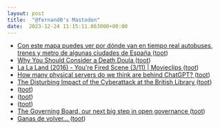 ```yaml
---
layout: post
title:  "@fernand0's Mastodon"
date:  2023-12-24 11:15:11.863000+00:00
---
```

*  [Con este mapa puedes ver por dónde van en tiempo real autobuses, trenes y metro de algunas ciudades de España ](https://www.genbeta.com/a-fondo/este-mapa-puedes-ver-donde-van-tiempo-real-autobuses-trenes-metro-algunas-ciudades-espana-) ([toot](https://mastodon.social/@fernand0/111635104514448552))
*  [Why You Should Consider a Death Doula ](https://lifehacker.com/what-does-a-death-doula-d) ([toot](https://mastodon.social/@fernand0/111634931087434456))
*  [La La Land (2016) - You're Fired Scene (3/11) \| Movieclips ](https://www.youtube.com/watch?v=vVqCU0iWlFM&feature=youtu.b) ([toot](https://mastodon.social/@fernand0/111634709253610248))
*  [How many physical servers do we think are behind ChatGPT? ](https://philip.greenspun.com/blog/2023/12/21/how-many-physical-servers-do-we-think-are-behind-chatgpt) ([toot](https://mastodon.social/@fernand0/111634588752232702))
*  [The Disturbing Impact of the Cyberattack at the British Library  ](https://www.newyorker.com/news/letter-from-the-uk/the-disturbing-impact-of-the-cyberattack-at-the-british-library) ([toot](https://mastodon.social/@fernand0/111633107667050633))
*  [ ](https://social.hispabot.freemyip.com/@hispa) ([toot](https://mastodon.social/@fernand0/111631386671241747))
*  [ ](https://social.hispabot.freemyip.com/@hispa) ([toot](https://mastodon.social/@fernand0/111631213804484188))
*  [ ](https://mastodon.social/@vrruiz) ([toot](https://mastodon.social/@fernand0/111631211489899565))
*  [The Governing Board, our next big step in open governance ](https://matrix.org/blog/2023/12/electing-our-first-governing-board) ([toot](https://mastodon.social/@fernand0/111631175409091701))
*  [Ganas de volver… ](https://avecesunafoto.wordpress.com/2023/12/23/ganas-de-volver) ([toot](https://mastodon.social/@fernand0/111631079477469684))
